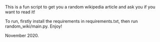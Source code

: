 This is a fun script to get you a random wikipedia article and ask you if you want to read it!

To run, firstly install the requirements in requirements.txt, then run random_wiki/main.py. Enjoy!

November 2020.